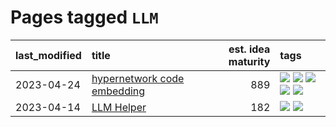 # Pages tagged `LLM`

|last_modified|title|est. idea maturity|tags
|:---|:---|---:|:---|
|2023-04-24|[hypernetwork code embedding](../hypernetwork_embedding_for_code.md)|889|[![](https://img.shields.io/badge/tag-LLM-d5f6c6)](../tags/LLM.md) [![](https://img.shields.io/badge/tag-embeddings-77a0)](../tags/embeddings.md) [![](https://img.shields.io/badge/tag-machinelearning-5d9a82)](../tags/machinelearning.md) [![](https://img.shields.io/badge/tag-models-aa21fc)](../tags/models.md) [![](https://img.shields.io/badge/tag-nlp-869bd0)](../tags/nlp.md)|
|2023-04-14|[LLM Helper](../llm-helper.md)|182|[![](https://img.shields.io/badge/tag-LLM-d5f6c6)](../tags/LLM.md) [![](https://img.shields.io/badge/tag-tooling-da6994)](../tags/tooling.md)|